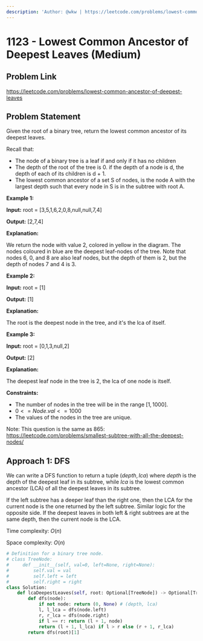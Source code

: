 ```yaml
---
description: 'Author: @wkw | https://leetcode.com/problems/lowest-common-ancestor-of-deepest-leaves'
---
```


# 1123 - Lowest Common Ancestor of Deepest Leaves (Medium)

## Problem Link

https://leetcode.com/problems/lowest-common-ancestor-of-deepest-leaves

## Problem Statement

Given the root of a binary tree, return the lowest common ancestor of its deepest leaves.

Recall that:

- The node of a binary tree is a leaf if and only if it has no children
- The depth of the root of the tree is 0. if the depth of a node is d, the depth of each of its children is d + 1.
- The lowest common ancestor of a set S of nodes, is the node A with the largest depth such that every node in S is in the subtree with root A.

**Example 1:**

**Input:** root = [3,5,1,6,2,0,8,null,null,7,4]

**Output:** [2,7,4]

**Explanation:**

We return the node with value 2, colored in yellow in the diagram. The nodes coloured in blue are the deepest leaf-nodes of the tree. Note that nodes 6, 0, and 8 are also leaf nodes, but the depth of them is 2, but the depth of nodes 7 and 4 is 3.

**Example 2:**

**Input:** root = [1]

**Output:** [1]

**Explanation:**

The root is the deepest node in the tree, and it's the lca of itself.

**Example 3:**

**Input:** root = [0,1,3,null,2]

**Output:** [2]

**Explanation:**

The deepest leaf node in the tree is 2, the lca of one node is itself.

**Constraints:**

- The number of nodes in the tree will be in the range $[1, 1000]$.
- $0 <= Node.val <= 1000$
- The values of the nodes in the tree are unique.

Note: This question is the same as 865: https://leetcode.com/problems/smallest-subtree-with-all-the-deepest-nodes/

## Approach 1: DFS

We can write a DFS function to return a tuple $(depth, lca)$ where $depth$ is the depth of the deepest leaf in its subtree, while $lca$ is the lowest common ancestor (LCA) of all the deepest leaves in its subtree.

If the left subtree has a deeper leaf than the right one, then the LCA for the current node is the one returned by the left subtree. Similar logic for the opposite side. If the deepest leaves in both left & right subtrees are at the same depth, then the current node is the LCA.

Time complexity: $O(n)$

Space complexity: $O(n)$

<Tabs>
<TabItem value="py" label="Python">
<SolutionAuthor name="@wkw"/>

```py
# Definition for a binary tree node.
# class TreeNode:
#     def __init__(self, val=0, left=None, right=None):
#         self.val = val
#         self.left = left
#         self.right = right
class Solution:
    def lcaDeepestLeaves(self, root: Optional[TreeNode]) -> Optional[TreeNode]:
        def dfs(node):
            if not node: return (0, None) # (depth, lca)
            l, l_lca = dfs(node.left)
            r, r_lca = dfs(node.right)
            if l == r: return (l + 1, node)
            return (l + 1, l_lca) if l > r else (r + 1, r_lca)
        return dfs(root)[1]
```

</TabItem>
</Tabs>
